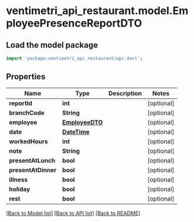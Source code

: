 # ventimetri_api_restaurant.model.EmployeePresenceReportDTO

## Load the model package
```dart
import 'package:ventimetri_api_restaurant/api.dart';
```

## Properties
Name | Type | Description | Notes
------------ | ------------- | ------------- | -------------
**reportId** | **int** |  | [optional] 
**branchCode** | **String** |  | [optional] 
**employee** | [**EmployeeDTO**](EmployeeDTO.md) |  | [optional] 
**date** | [**DateTime**](DateTime.md) |  | [optional] 
**workedHours** | **int** |  | [optional] 
**note** | **String** |  | [optional] 
**presentAtLunch** | **bool** |  | [optional] 
**presentAtDinner** | **bool** |  | [optional] 
**illness** | **bool** |  | [optional] 
**holiday** | **bool** |  | [optional] 
**rest** | **bool** |  | [optional] 

[[Back to Model list]](../README.md#documentation-for-models) [[Back to API list]](../README.md#documentation-for-api-endpoints) [[Back to README]](../README.md)


